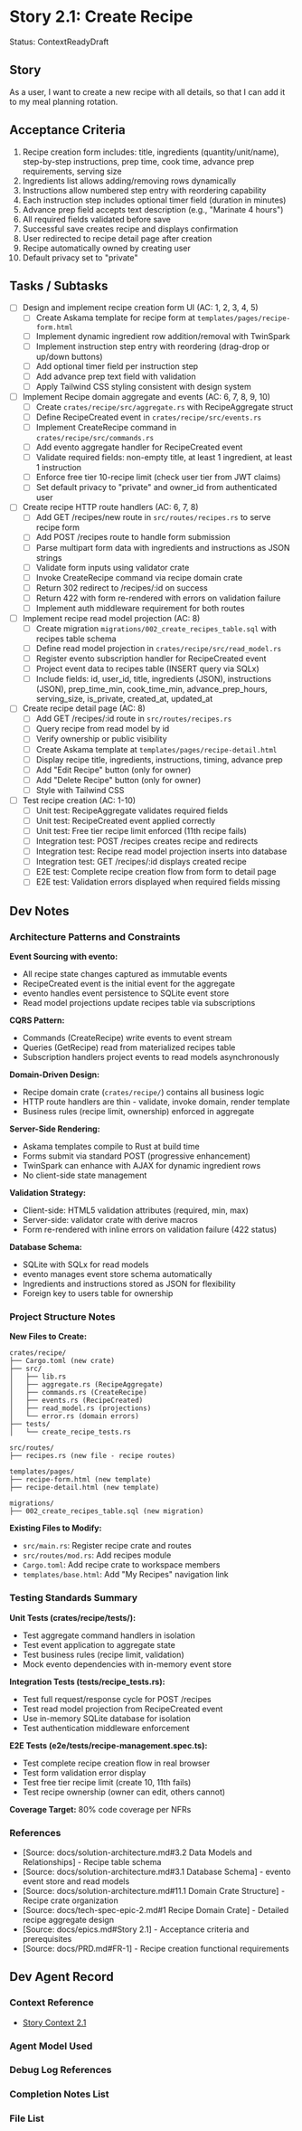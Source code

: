 # Story 2.1: Create Recipe

Status: ContextReadyDraft

## Story

As a user,
I want to create a new recipe with all details,
so that I can add it to my meal planning rotation.

## Acceptance Criteria

1. Recipe creation form includes: title, ingredients (quantity/unit/name), step-by-step instructions, prep time, cook time, advance prep requirements, serving size
2. Ingredients list allows adding/removing rows dynamically
3. Instructions allow numbered step entry with reordering capability
4. Each instruction step includes optional timer field (duration in minutes)
5. Advance prep field accepts text description (e.g., "Marinate 4 hours")
6. All required fields validated before save
7. Successful save creates recipe and displays confirmation
8. User redirected to recipe detail page after creation
9. Recipe automatically owned by creating user
10. Default privacy set to "private"

## Tasks / Subtasks

- [ ] Design and implement recipe creation form UI (AC: 1, 2, 3, 4, 5)
  - [ ] Create Askama template for recipe form at `templates/pages/recipe-form.html`
  - [ ] Implement dynamic ingredient row addition/removal with TwinSpark
  - [ ] Implement instruction step entry with reordering (drag-drop or up/down buttons)
  - [ ] Add optional timer field per instruction step
  - [ ] Add advance prep text field with validation
  - [ ] Apply Tailwind CSS styling consistent with design system

- [ ] Implement Recipe domain aggregate and events (AC: 6, 7, 8, 9, 10)
  - [ ] Create `crates/recipe/src/aggregate.rs` with RecipeAggregate struct
  - [ ] Define RecipeCreated event in `crates/recipe/src/events.rs`
  - [ ] Implement CreateRecipe command in `crates/recipe/src/commands.rs`
  - [ ] Add evento aggregate handler for RecipeCreated event
  - [ ] Validate required fields: non-empty title, at least 1 ingredient, at least 1 instruction
  - [ ] Enforce free tier 10-recipe limit (check user tier from JWT claims)
  - [ ] Set default privacy to "private" and owner_id from authenticated user

- [ ] Create recipe HTTP route handlers (AC: 6, 7, 8)
  - [ ] Add GET /recipes/new route in `src/routes/recipes.rs` to serve recipe form
  - [ ] Add POST /recipes route to handle form submission
  - [ ] Parse multipart form data with ingredients and instructions as JSON strings
  - [ ] Validate form inputs using validator crate
  - [ ] Invoke CreateRecipe command via recipe domain crate
  - [ ] Return 302 redirect to /recipes/:id on success
  - [ ] Return 422 with form re-rendered with errors on validation failure
  - [ ] Implement auth middleware requirement for both routes

- [ ] Implement recipe read model projection (AC: 8)
  - [ ] Create migration `migrations/002_create_recipes_table.sql` with recipes table schema
  - [ ] Define read model projection in `crates/recipe/src/read_model.rs`
  - [ ] Register evento subscription handler for RecipeCreated event
  - [ ] Project event data to recipes table (INSERT query via SQLx)
  - [ ] Include fields: id, user_id, title, ingredients (JSON), instructions (JSON), prep_time_min, cook_time_min, advance_prep_hours, serving_size, is_private, created_at, updated_at

- [ ] Create recipe detail page (AC: 8)
  - [ ] Add GET /recipes/:id route in `src/routes/recipes.rs`
  - [ ] Query recipe from read model by id
  - [ ] Verify ownership or public visibility
  - [ ] Create Askama template at `templates/pages/recipe-detail.html`
  - [ ] Display recipe title, ingredients, instructions, timing, advance prep
  - [ ] Add "Edit Recipe" button (only for owner)
  - [ ] Add "Delete Recipe" button (only for owner)
  - [ ] Style with Tailwind CSS

- [ ] Test recipe creation (AC: 1-10)
  - [ ] Unit test: RecipeAggregate validates required fields
  - [ ] Unit test: RecipeCreated event applied correctly
  - [ ] Unit test: Free tier recipe limit enforced (11th recipe fails)
  - [ ] Integration test: POST /recipes creates recipe and redirects
  - [ ] Integration test: Recipe read model projection inserts into database
  - [ ] Integration test: GET /recipes/:id displays created recipe
  - [ ] E2E test: Complete recipe creation flow from form to detail page
  - [ ] E2E test: Validation errors displayed when required fields missing

## Dev Notes

### Architecture Patterns and Constraints

**Event Sourcing with evento:**
- All recipe state changes captured as immutable events
- RecipeCreated event is the initial event for the aggregate
- evento handles event persistence to SQLite event store
- Read model projections update recipes table via subscriptions

**CQRS Pattern:**
- Commands (CreateRecipe) write events to event stream
- Queries (GetRecipe) read from materialized recipes table
- Subscription handlers project events to read models asynchronously

**Domain-Driven Design:**
- Recipe domain crate (`crates/recipe/`) contains all business logic
- HTTP route handlers are thin - validate, invoke domain, render template
- Business rules (recipe limit, ownership) enforced in aggregate

**Server-Side Rendering:**
- Askama templates compile to Rust at build time
- Forms submit via standard POST (progressive enhancement)
- TwinSpark can enhance with AJAX for dynamic ingredient rows
- No client-side state management

**Validation Strategy:**
- Client-side: HTML5 validation attributes (required, min, max)
- Server-side: validator crate with derive macros
- Form re-rendered with inline errors on validation failure (422 status)

**Database Schema:**
- SQLite with SQLx for read models
- evento manages event store schema automatically
- Ingredients and instructions stored as JSON for flexibility
- Foreign key to users table for ownership

### Project Structure Notes

**New Files to Create:**
```
crates/recipe/
├── Cargo.toml (new crate)
├── src/
│   ├── lib.rs
│   ├── aggregate.rs (RecipeAggregate)
│   ├── commands.rs (CreateRecipe)
│   ├── events.rs (RecipeCreated)
│   ├── read_model.rs (projections)
│   └── error.rs (domain errors)
├── tests/
│   └── create_recipe_tests.rs

src/routes/
├── recipes.rs (new file - recipe routes)

templates/pages/
├── recipe-form.html (new template)
├── recipe-detail.html (new template)

migrations/
├── 002_create_recipes_table.sql (new migration)
```

**Existing Files to Modify:**
- `src/main.rs`: Register recipe crate and routes
- `src/routes/mod.rs`: Add recipes module
- `Cargo.toml`: Add recipe crate to workspace members
- `templates/base.html`: Add "My Recipes" navigation link

### Testing Standards Summary

**Unit Tests (crates/recipe/tests/):**
- Test aggregate command handlers in isolation
- Test event application to aggregate state
- Test business rules (recipe limit, validation)
- Mock evento dependencies with in-memory event store

**Integration Tests (tests/recipe_tests.rs):**
- Test full request/response cycle for POST /recipes
- Test read model projection from RecipeCreated event
- Use in-memory SQLite database for isolation
- Test authentication middleware enforcement

**E2E Tests (e2e/tests/recipe-management.spec.ts):**
- Test complete recipe creation flow in real browser
- Test form validation error display
- Test free tier recipe limit (create 10, 11th fails)
- Test recipe ownership (owner can edit, others cannot)

**Coverage Target:** 80% code coverage per NFRs

### References

- [Source: docs/solution-architecture.md#3.2 Data Models and Relationships] - Recipe table schema
- [Source: docs/solution-architecture.md#3.1 Database Schema] - evento event store and read models
- [Source: docs/solution-architecture.md#11.1 Domain Crate Structure] - Recipe crate organization
- [Source: docs/tech-spec-epic-2.md#1 Recipe Domain Crate] - Detailed recipe aggregate design
- [Source: docs/epics.md#Story 2.1] - Acceptance criteria and prerequisites
- [Source: docs/PRD.md#FR-1] - Recipe creation functional requirements

## Dev Agent Record

### Context Reference

- [Story Context 2.1](/home/snapiz/projects/github/timayz/imkitchen/docs/story-context-2.1.xml)

### Agent Model Used

<!-- Will be populated during implementation -->

### Debug Log References

### Completion Notes List

### File List
